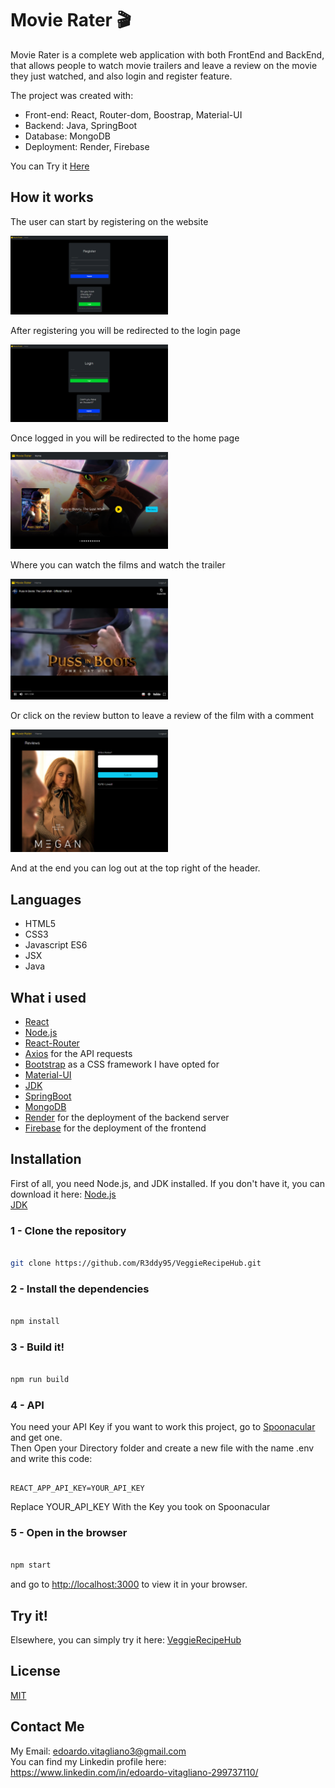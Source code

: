 <meta name="title" content="Movie Rater">
<meta name="description" content="Movie Rater is a web application that allows people to watch movie trailers and leave a review on the movie they just watched, and also login and register feature.">
<meta name="keyword" content="Movie Rater, MovieRater, Springboot, Java, Springboot App, MovieRater Github, Github, R3ddy95, R3ddy95 Github, React">

# Movie Rater 🎬​
Movie Rater is a complete web application with both FrontEnd and BackEnd, that allows people to watch movie trailers and leave a review on the movie they just watched, and also login and register feature.

The project was created with:

* Front-end: React, Router-dom, Boostrap, Material-UI
* Backend: Java, SpringBoot
* Database: MongoDB
* Deployment: Render, Firebase

You can Try it [Here]([https://movierater-3b15c.web.app/)

## How it works
The user can start by registering on the website

<img src="MovieClient/src/images/register.png" width="50%" height="50%">

After registering you will be redirected to the login page

<img src="MovieClient/src/images/login.png" width="50%" height="50%">

Once logged in you will be redirected to the home page

<img src="MovieClient/src/images/movies.png" width="50%" height="50%">

Where you can watch the films and watch the trailer

<img src="MovieClient/src/images/trailer.png" width="50%" height="50%">

Or click on the review button to leave a review of the film with a comment

<img src="MovieClient/src/images/reviews.png" width="50%" height="50%">

And at the end you can log out at the top right of the header.

## Languages
* HTML5
* CSS3
* Javascript ES6
* JSX
* Java

## What i used
* [React](https://react.dev/)
* [Node.js](https://nodejs.org/it)
* [React-Router](https://reactrouter.com/en/main)
* [Axios](https://axios-http.com/) for the API requests
* [Bootstrap](https://getbootstrap.com/) as a CSS framework I have opted for
* [Material-UI](https://mui.com/)
* [JDK](https://www.oracle.com/it/java/technologies/downloads/)
* [SpringBoot](https://spring.io/projects/spring-boot)
* [MongoDB](https://www.mongodb.com/)
* [Render](https://render.com/) for the deployment of the backend server
* [Firebase](https://firebase.google.com/) for the deployment of the frontend

## Installation
First of all, you need Node.js, and JDK installed.
If you don't have it, you can download it here:
[Node.js](https://nodejs.org/it/download/)<br>
[JDK](https://www.oracle.com/it/java/technologies/downloads/)<br>


### 1 - Clone the repository
```bash

git clone https://github.com/R3ddy95/VeggieRecipeHub.git

```

### 2 - Install the dependencies
```bash

npm install

```

### 3 - Build it!
```bash

npm run build

```

### 4 - API
You need your API Key if you want to work this project, go to [Spoonacular](https://spoonacular.com/food-api/docs) and get one.<br>
Then Open your Directory folder and create a new file with the name .env and write this code:

```env

REACT_APP_API_KEY=YOUR_API_KEY

```

Replace YOUR_API_KEY With the Key you took on Spoonacular

### 5 - Open in the browser
```bash

npm start

```

and go to [http://localhost:3000](http://localhost:3000) to view it in your browser.

##  Try it!
Elsewhere, you can simply try it here:
[VeggieRecipeHub](https://vegetarianrecipe-1c6fd.web.app/)

##  License
[MIT](https://choosealicense.com/licenses/mit/)

## Contact Me
My Email: edoardo.vitagliano3@gmail.com <br>
You can find my Linkedin profile here: https://www.linkedin.com/in/edoardo-vitagliano-299737110/
